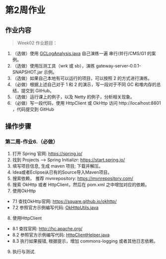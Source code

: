 # 第2周作业


## 作业内容

> Week02 作业题目：

1. （选做）使用 [GCLogAnalysis.java](./GCLogAnalysis.java) 自己演练一遍 串行/并行/CMS/G1 的案例。
2. （选做）使用压测工具（wrk 或 sb），演练 gateway-server-0.0.1-SNAPSHOT.jar 示例。
3. （选做）如果自己本地有可以运行的项目，可以按照 2 的方式进行演练。
4. （必做）根据上述自己对于 1 和 2 的演示，写一段对于不同 GC 和堆内存的总结，提交到 GitHub。
5. （选做）运行课上的例子，以及 Netty 的例子，分析相关现象。
6. （必做）写一段代码，使用 HttpClient 或 OkHttp 访问  http://localhost:8801 ，代码提交到 GitHub



## 操作步骤


### 第二周-作业6.（必做）

1. 打开 Spring 官网: https://spring.io/
2. 找到 Projects --> Spring Initializr:  https://start.spring.io/
3. 填写项目信息, 生成 maven 项目; 下载并解压。
4. Idea或者Eclipse从已有的Source导入Maven项目。
5. 搜索依赖， 推荐 mvnrepository: https://mvnrepository.com/
6. 搜索 OkHttp 或者 HttpClient，然后在 pom.xml 之中增加对应的依赖。
7. 使用OkHttp
  - 7.1 查找OkHttp官网: https://square.github.io/okhttp/
  - 7.2 参照官方示例编写代码: [OkHttpUtils.java](https://github.com/renfufei/JAVA-000/blob/main/Week_02/homework02/src/main/java/com/renfufei/homework02/OkHttpUtils.java)
8. 使用HttpClient
  - 8.1 查找官网: http://hc.apache.org/
  - 8.2 参照官方示例编写代码: [HttpClientHelper.java](https://github.com/renfufei/JAVA-000/blob/main/Week_02/homework02/src/main/java/com/renfufei/homework02/HttpClientHelper.java)
  - 8.3 执行如果报错, 根据提示，增加 commons-logging 或者其他日志依赖。
9. 执行与测试.

